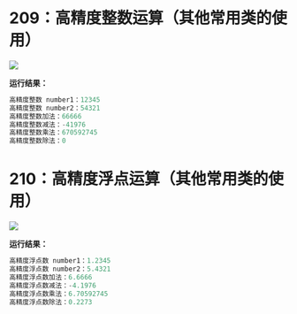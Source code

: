 # 209：高精度整数运算（其他常用类的使用）

<img src="http://image.renkaigis.com/keepcoding/2017121401.png">

**运行结果：**

```java
高精度整数 number1：12345
高精度整数 number2：54321
高精度整数加法：66666
高精度整数减法：-41976
高精度整数乘法：670592745
高精度整数除法：0
```

# 210：高精度浮点运算（其他常用类的使用）

<img src="http://image.renkaigis.com/keepcoding/2017121402.png">

**运行结果：**

```java
高精度浮点数 number1：1.2345
高精度浮点数 number2：5.4321
高精度浮点数加法：6.6666
高精度浮点数减法：-4.1976
高精度浮点数乘法：6.70592745
高精度浮点数除法：0.2273
```


